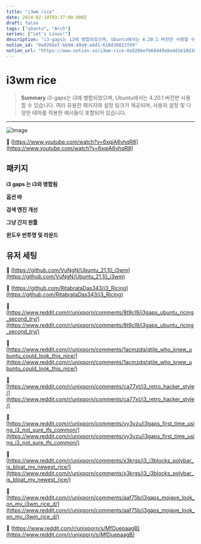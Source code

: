 ```yaml
---
title: "i3wm rice"
date: 2024-02-10T03:37:00.000Z
draft: false
tags: ["ubuntu", "Arch"]
series: ["Let's Linux!"]
description: "i3-gaps는 i3에 병합되었으며, Ubuntu에서는 4.20.1 버전만 사용할 수 있습니다. 여러 유용한 패키지와 설정 링크가 제공되며, 사용자 설정 및 다양한 테마를 적용한 예시들이 포함되어 있습니다."
notion_id: "0a926bef-b694-49a9-a4d1-618d38822f49"
notion_url: "https://www.notion.so/i3wm-rice-0a926befb69449a9a4d1618d38822f49"
---
```


# i3wm rice

> **Summary**
> i3-gaps는 i3에 병합되었으며, Ubuntu에서는 4.20.1 버전만 사용할 수 있습니다. 여러 유용한 패키지와 설정 링크가 제공되며, 사용자 설정 및 다양한 테마를 적용한 예시들이 포함되어 있습니다.

---

![Image](https://prod-files-secure.s3.us-west-2.amazonaws.com/09ccd4d5-876c-4bba-bbdf-cc77a0a11257/3b9564cb-dea9-4ae8-a8ef-e6ebff8d8f6e/Untitled.png?X-Amz-Algorithm=AWS4-HMAC-SHA256&X-Amz-Content-Sha256=UNSIGNED-PAYLOAD&X-Amz-Credential=ASIAZI2LB466RTFUOP44%2F20250724%2Fus-west-2%2Fs3%2Faws4_request&X-Amz-Date=20250724T080943Z&X-Amz-Expires=3600&X-Amz-Security-Token=IQoJb3JpZ2luX2VjEAAaCXVzLXdlc3QtMiJHMEUCIEkurp%2F5gsWIOg84HGLwx4JHEk8i6hJ%2B3tyDqYuykkD6AiEAjTxmhlCGrjiKHVRZ7idYfAIxDo16JS3%2FjERkIMxo%2BMwq%2FwMIKRAAGgw2Mzc0MjMxODM4MDUiDCBxB7gzZl85%2BPhfCSrcA09IW0D9igOccHV25IwRB7jX9CwkmVgZwULbZFrOYOMgaw6lUqtjau%2Ft10jOUxIytLcKu3N2%2BZECQeHGEx0f1LM0dyJdjFV0osy7fIeoGj7TeKzg%2B%2FkU5vlsCH%2BSh%2B7kpmD6941lpUVJKdRldHUceusxSWTbWi9ltjdGmz3nNUKx9c11FnNYFz7qSpiP09BnmOLyKVvBX9JQeDOdfdkW87KZWvL1HDi8bCkJ1rjIaO37dA%2B2tq2tfe%2Fe8TA4w02deWsp3CrdHk20jMs1HP1w%2F3G34TgNUcyUmRyvTTuu6O%2BPIvFaBo57aL409oyLqlXThxZ5fE5ODlz4nmpWDGsikNU1SVPL4VGl%2FlaMUpI1oAg9GLp6%2BFue4Ga5yKMReeriKrVMR9CjDy8k4Xbhc785Tw5c2ITZubZsm3S1knXWH62nvnoSakhRI3YgFGR99%2FA7j0WXMt7vD3nGYOx%2Bcuz2ck9MJv5RhJxN4nTOf63tCKUmKqAoslmafq0idEtaj7uzUuT17CbwAQCGWpFQEd2LPbtZgDAWRnfCCEUvXWlLcLwLGQtVDdevTtIxMl%2FkOtJncyRWK2CBu8nWYV9A6A62WknFR4aUA7BBm5VCx6%2B4z6Oyk0Jmgi7eSCZdNCbgMPfOh8QGOqUBCQX2yL5wENP5oNq3Jjel5TLL2yMRz7RaOOsxmX%2BSaOAMUbXyYvS4DX4zErSj1GLO%2BufZe7ZgXfGYcs3Bt6h4VMzn%2BzqohbhQWo1kG8CdbmCCw%2FJ6jOdvOqTZtvtG2XMAUISN8nNnpDxhRznR1R%2BdGb%2FPE8HAPiR2BAEtfn6eIg%2Fb%2FVvLXtwTJzAzN52F102%2BKdzlW5FA11eLvKwinIxwj3hxA9yf&X-Amz-Signature=474eb637bad06f4ddf004810d90c233e15efdb73afaa9acc8bf99763ef3351c4&X-Amz-SignedHeaders=host&x-amz-checksum-mode=ENABLED&x-id=GetObject)

🔗 [https://www.youtube.com/watch?v=6xqjA6vhqR8](https://www.youtube.com/watch?v=6xqjA6vhqR8)

## 패키지

**i3 gaps 는 i3와 병합됨**

**옵션 바**

**검색 엔진 개선**

**그냥 간지 원툴**

**윈도우 반투명 및 라운드**

## 유저 세팅

🔗 [https://github.com/VuNgN/Ubuntu_21.10_i3wm](https://github.com/VuNgN/Ubuntu_21.10_i3wm)

🔗 [https://github.com/RitabrataDas343/i3_Ricing](https://github.com/RitabrataDas343/i3_Ricing)

🔗 [https://www.reddit.com/r/unixporn/comments/8t9cl9/i3gaps_ubuntu_ricing_second_try/](https://www.reddit.com/r/unixporn/comments/8t9cl9/i3gaps_ubuntu_ricing_second_try/)

🔗 [https://www.reddit.com/r/unixporn/comments/1acmzdq/qtile_who_knew_ubuntu_could_look_this_nice/](https://www.reddit.com/r/unixporn/comments/1acmzdq/qtile_who_knew_ubuntu_could_look_this_nice/)

🔗 [https://www.reddit.com/r/unixporn/comments/ca77xt/i3_retro_hacker_style/](https://www.reddit.com/r/unixporn/comments/ca77xt/i3_retro_hacker_style/)

🔗 [https://www.reddit.com/r/unixporn/comments/vy3vzu/i3gaps_first_time_using_i3_not_sure_ifs_common/](https://www.reddit.com/r/unixporn/comments/vy3vzu/i3gaps_first_time_using_i3_not_sure_ifs_common/)

🔗 [https://www.reddit.com/r/unixporn/comments/x3krgs/i3_i3blocks_polybar_is_bloat_my_newest_rice/](https://www.reddit.com/r/unixporn/comments/x3krgs/i3_i3blocks_polybar_is_bloat_my_newest_rice/)

🔗 [https://www.reddit.com/r/unixporn/comments/aaf75b/i3gaps_mojave_look_on_my_i3wm_rice_d/](https://www.reddit.com/r/unixporn/comments/aaf75b/i3gaps_mojave_look_on_my_i3wm_rice_d/)

🔗 [https://www.reddit.com/r/unixporn/s/MfDuepaagB](https://www.reddit.com/r/unixporn/s/MfDuepaagB)

